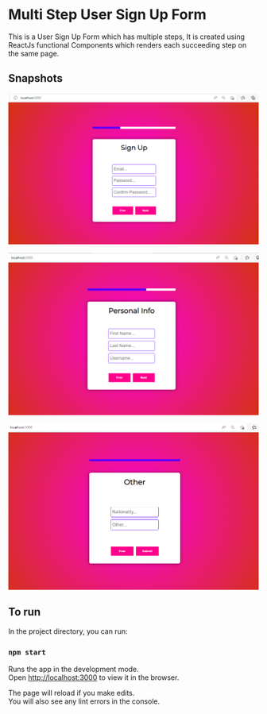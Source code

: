 # Multi Step User Sign Up Form
This is a User Sign Up Form which has multiple steps, It is created using ReactJs functional Components 
which renders each succeeding step on the same page.

## Snapshots
![](https://github.com/olumide1128/Multi-Step-User-SignUp-Form-Using-ReactJs/blob/master/snapshots/Screenshot%20(228).png)

![](https://github.com/olumide1128/Multi-Step-User-SignUp-Form-Using-ReactJs/blob/master/snapshots/Screenshot%20(229).png)

![](https://github.com/olumide1128/Multi-Step-User-SignUp-Form-Using-ReactJs/blob/master/snapshots/Screenshot%20(230).png)

## To run

In the project directory, you can run:

### `npm start`

Runs the app in the development mode.\
Open [http://localhost:3000](http://localhost:3000) to view it in the browser.

The page will reload if you make edits.\
You will also see any lint errors in the console.
